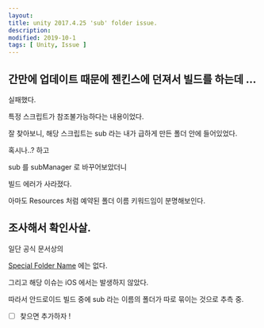 ```yaml
---
layout:
title: unity 2017.4.25 'sub' folder issue.
description: 
modified: 2019-10-1
tags: [ Unity, Issue ] 
---
```


## 간만에 업데이트 때문에 젠킨스에 던져서 빌드를 하는데 ...

실패했다. 

특정 스크립트가 참조불가능하다는 내용이었다. 

잘 찾아보니, 해당 스크립트는 sub 라는 내가 급하게 만든 폴더 안에 들어있었다.

혹시나..? 하고 

sub 를 subManager 로 바꾸어보았더니

빌드 에러가 사라졌다. 

아마도 Resources 처럼 예약된 폴더 이름 키워드임이 분명해보인다. 

## 조사해서 확인사살. 

일단 공식 문서상의

[Special Folder Name](https://docs.unity3d.com/Manual/SpecialFolders.html) 에는 없다. 

그리고 해당 이슈는 iOS  에서는 발생하지 않았다. 

따라서 안드로이드 빌드 중에 sub 라는 이름의 폴더가 따로 묶이는 것으로 추측 중. 

- [ ] 찾으면 추가하자 !